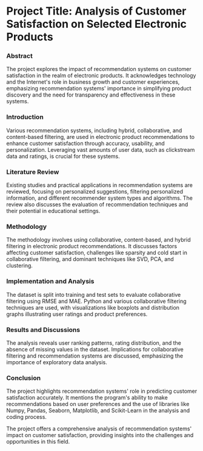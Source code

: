 # Project Title: Analysis of Customer Satisfaction on Selected Electronic Products

### Abstract
The project explores the impact of recommendation systems on customer satisfaction in the realm of electronic products. It acknowledges technology and the Internet's role in business growth and customer experiences, emphasizing recommendation systems' importance in simplifying product discovery and the need for transparency and effectiveness in these systems.

### Introduction
Various recommendation systems, including hybrid, collaborative, and content-based filtering, are used in electronic product recommendations to enhance customer satisfaction through accuracy, usability, and personalization. Leveraging vast amounts of user data, such as clickstream data and ratings, is crucial for these systems.

### Literature Review
Existing studies and practical applications in recommendation systems are reviewed, focusing on personalized suggestions, filtering personalized information, and different recommender system types and algorithms. The review also discusses the evaluation of recommendation techniques and their potential in educational settings.

### Methodology
The methodology involves using collaborative, content-based, and hybrid filtering in electronic product recommendations. It discusses factors affecting customer satisfaction, challenges like sparsity and cold start in collaborative filtering, and dominant techniques like SVD, PCA, and clustering.

### Implementation and Analysis
The dataset is split into training and test sets to evaluate collaborative filtering using RMSE and MAE. Python and various collaborative filtering techniques are used, with visualizations like boxplots and distribution graphs illustrating user ratings and product preferences.

### Results and Discussions
The analysis reveals user ranking patterns, rating distribution, and the absence of missing values in the dataset. Implications for collaborative filtering and recommendation systems are discussed, emphasizing the importance of exploratory data analysis.

### Conclusion
The project highlights recommendation systems' role in predicting customer satisfaction accurately. It mentions the program's ability to make recommendations based on user preferences and the use of libraries like Numpy, Pandas, Seaborn, Matplotlib, and Scikit-Learn in the analysis and coding process.

The project offers a comprehensive analysis of recommendation systems' impact on customer satisfaction, providing insights into the challenges and opportunities in this field.
